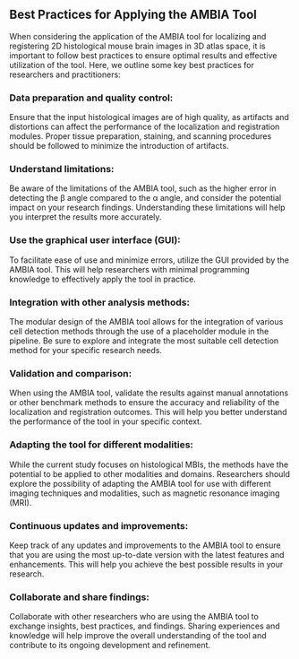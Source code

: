 ## Best Practices for Applying the AMBIA Tool

When considering the application of the AMBIA tool for localizing and registering 2D histological mouse brain images in 3D atlas space, it is important to follow best practices to ensure optimal results and effective utilization of the tool. Here, we outline some key best practices for researchers and practitioners:

### Data preparation and quality control: 
Ensure that the input histological images are of high quality, as artifacts and distortions can affect the performance of the localization and registration modules. Proper tissue preparation, staining, and scanning procedures should be followed to minimize the introduction of artifacts.

### Understand limitations: 
Be aware of the limitations of the AMBIA tool, such as the higher error in detecting the β angle compared to the α angle, and consider the potential impact on your research findings. Understanding these limitations will help you interpret the results more accurately.

### Use the graphical user interface (GUI): 
To facilitate ease of use and minimize errors, utilize the GUI provided by the AMBIA tool. This will help researchers with minimal programming knowledge to effectively apply the tool in practice.

### Integration with other analysis methods: 
The modular design of the AMBIA tool allows for the integration of various cell detection methods through the use of a placeholder module in the pipeline. Be sure to explore and integrate the most suitable cell detection method for your specific research needs.

### Validation and comparison: 
When using the AMBIA tool, validate the results against manual annotations or other benchmark methods to ensure the accuracy and reliability of the localization and registration outcomes. This will help you better understand the performance of the tool in your specific context.

### Adapting the tool for different modalities: 
While the current study focuses on histological MBIs, the methods have the potential to be applied to other modalities and domains. Researchers should explore the possibility of adapting the AMBIA tool for use with different imaging techniques and modalities, such as magnetic resonance imaging (MRI).

### Continuous updates and improvements: 
Keep track of any updates and improvements to the AMBIA tool to ensure that you are using the most up-to-date version with the latest features and enhancements. This will help you achieve the best possible results in your research.

### Collaborate and share findings: 
Collaborate with other researchers who are using the AMBIA tool to exchange insights, best practices, and findings. Sharing experiences and knowledge will help improve the overall understanding of the tool and contribute to its ongoing development and refinement.
